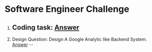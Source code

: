 # Software Engineer Challenge
1. Coding task:
    [Answer](https://github.com/MahiSharew/SEChallenge/tree/master/CodingTask)
   --
2. Design Question: Design A Google Analytic like Backend System.
    [Answer](https://github.com/MahiSharew/SEChallenge/tree/master/SystemDesign)
  --
